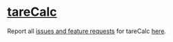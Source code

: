 # [tareCalc](https://play.google.com/store/apps/details?id=xyz.septor.tarecalc)

Report all [issues and feature requests](https://github.com/septor/tareCalc/issues) for tareCalc [here](https://github.com/septor/tareCalc/issues).
